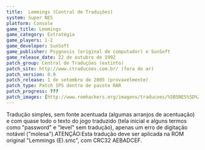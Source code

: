 ```yaml
---
title:  Lemmings (Central de Traduções)
system: Super NES
platform: Console
game_title: Lemmings
game_category: Estratégia
game_players: 1-2
game_developer: SunSoft
game_publisher: Psygnosis (original de computador) e SunSoft
game_release_date: 22 de outubro de 1992
patch_group: Central de Traduções (extinto)
patch_site: http://www.ctraducoes.com.br/ (fora do ar)
patch_version: 0.9
patch_release: 1 de setembro de 2005 (provavelmente)
patch_type: Patch IPS dentro de pacote RAR
patch_progress: ???
patch_images: [http://www.romhackers.org/imagens/traducoes/%5BSNES%5D%20Lemmings%20-%20Central%20de%20Traducoes%20-%201.png,http://www.romhackers.org/imagens/traducoes/%5BSNES%5D%20Lemmings%20-%20Central%20de%20Traducoes%20-%202.png,http://www.romhackers.org/imagens/traducoes/%5BSNES%5D%20Lemmings%20-%20Central%20de%20Traducoes%20-%203.png]
---
```

Tradução simples, sem fonte acentuada (algumas arranjos de acentuação) e com quase todo o texto do jogo traduzido (tela inicial e alguns termos como "password" e "level" sem tradução), apenas um erro de digitação notável ("molesa").ATENÇÃO:Esta tradução deve ser aplicada na ROM original "Lemmings (E).smc", com CRC32 AEBADCEF.